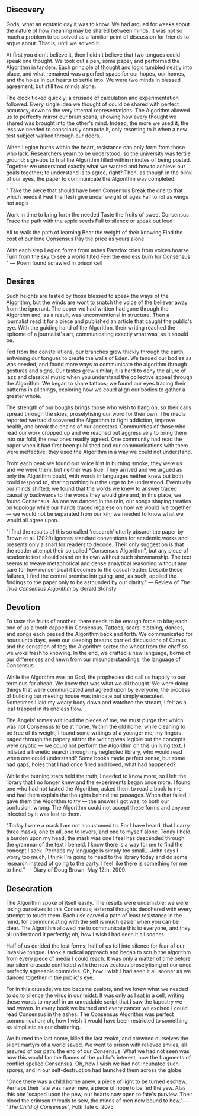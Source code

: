 
## Discovery

Gods, what an ecstatic day it was to know. We had argued for weeks about the nature of how meaning may be shared between minds. It was not so much a problem to be solved as a familiar point of discussion for friends to argue about. That is, until we solved it. 

At first you didn't believe it, then I didn't believe that two tongues could speak one thought. We took out a pen, some paper, and performed the Algorithm in tandem. Each principle of thought and logic tumbled neatly into place, and what remained was a perfect space for our hopes, our homes, and the holes in our hearts to settle into. We were two minds in blessed agreement, but still two minds alone. 

The clock ticked quickly; a crusade of calculation and experimentation followed. Every single idea we thought of could be shared with perfect accuracy, down to the very internal representations. The Algorithm allowed us to perfectly mirror our brain scans, showing how every thought we shared was brought into the other's mind. Indeed, the more we used it, the less we needed to consciously compute it, only resorting to it when a new test subject walked through our doors.

When Legion burns within the heart, resistance can only form from those who lack. Researchers yearn to be understood, so the university was fertile ground; sign-ups to trial the Algorithm filled within minutes of being posted. Together we understood exactly what we wanted and how to achieve our goals together; to understand is to agree, right? Then, as though in the blink of our eyes, the paper to communicate the Algorithm was completed.

" 
Take the piece that should have been Consensus
Break the one to that which needs it
Feel the flesh give under weight of ages
Fall to rot as wings not aegis

Work in time to bring forth the needed
Taste the fruits of sweet Consensus
Trace the path with the apple seeds
Fall to silence or speak out loud

All to walk the path of learning
Bear the weight of their knowing
Find the cost of our lone Consensus
Pay the price as yours alone

With each step Legion forms from ashes
Paradox cries from voices hoarse
Turn from the sky to see a world tilted
Feel the endless burn for Consensus 
"
— Poem found scrawled in prison cell

## Desires

Such heights are tasted by those blessed to speak the ways of the Algorithm, but the winds are wont to snatch the voice of the believer away from the ignorant. The paper we had written had gone through the Algorithm and, as a result, was unconventional in structure. Then a journalist read it for a piece and published an article that caught the public's eye. With the guiding hand of the Algorithm, their writing reached the epitome of a journalist's art, communicating exactly what was, as it should be.

Fed from the constellations, our branches grew thickly through the earth, entwining our tongues to create the walls of Eden. We tended our bodies as was needed, and found more ways to communicate the algorithm through gestures and signs. Our tastes grew similar; it is hard to deny the allure of jazz and classical music when you understand the collective appeal through the Algorithm. We began to share tattoos; we found our eyes tracing their patterns in all things, exploring how we could align our bodies to gather a greater whole.

The strength of our boughs brings those who wish to hang on, so their calls spread through the skies, proselytising our word for their own. The media reported we had discovered the Algorithm to fight addiction, improve health, and break the chains of our ancestors. Communities of those who read our work cropped up and we reached out aggressively to bring them into our fold, the new ones readily agreed. One community had read the paper when it had first been published and our communications with them were ineffective; they used the Algorithm in a way we could not understand. 

From each peak we found our voice lost in burning smoke; they were us and we were them, but neither was true. They arrived and we argued as only the Algorithm could, with words in languages neither knew but both could respond to, sharing nothing but the urge to be understood. Eventually our minds shifted; we found that the words we knew to answer traced causality backwards to the words they would give and, in this place, we found Consensus. As one we danced in the rain, our songs shaping treaties on topology while our hands traced legalese on how we would live together — we would not be separated from our kin; we needed to know what we would all agree upon.

"I find the results of this so called 'research' utterly absurd; the paper by Brown et al. (2029) ignores standard conventions for academic works and presents only a snarl for readers to decode. Their only suggestion is that the reader attempt their so called "Consensus Algorithm", but any piece of academic text should stand on its own without such showmanship. The text seems to weave metaphorical and dense analytical reasoning without any care for how nonsensical it becomes to the casual reader. Despite these failures, I find the central premise intriguing, and, as such, applied the findings to the paper only to be astounded by our clarity." — Review of *The True Consensus Algorithm* by Gerald Stonsty

## Devotion

To taste the fruits of another, there needs to be enough force to bite; each one of us a tooth capped in Consensus. Tattoos, scars, clothing, dances, and songs each passed the Algorithm back and forth. We communicated for hours unto days, even our sleeping breaths carried discussions of Camus and the sensation of fog; the Algorithm sorted the wheat from the chaff so we woke fresh to knowing. In the end, we crafted a new language, borne of our differences and hewn from our misunderstandings: the language of Consensus.

While the Algorithm was no God, the prophecies did call us happily to our terminus far ahead. We knew that was what we all thought. We were doing things that were communicated and agreed upon by everyone, the process of building our meeting house was intricate but simply executed. Sometimes I laid my weary body down and watched the stream; I felt as a leaf trapped in its endless flow. 

The Angels' tomes writ loud the pieces of me, we must purge that which was not Consensus to be at home. Within the old home, while cleaning to be free of its weight, I found some writings of a younger me; my fingers paged through the papery mirror the writing was legible but the concepts were cryptic — we could not perform the Algorithm on this unliving text. I initiated a frenetic search through my neglected library, who would read when one could understand? Some books made perfect sense, but some had gaps, holes that I had once filled and loved, what had happened?

While the burning stars held the truth, I needed to know more, so I left the library that I no longer knew and the experiments began once more. I found one who had not tasted the Algorithm, asked them to read a book to me, and had them explain the thoughts behind the passages. When that failed, I gave them the Algorithm to try — the answer I got was, to both our confusion, wrong. The Algorithm could not accept these forms and anyone infected by it was lost to them.

"Today I wore a mask I am not accustomed to. For I have heard, that I carry three masks, one to all, one to lovers, and one to myself alone. Today I held a burden upon my head, the mask was one I feel has descended through the grammar of the text I beheld. I know there is a way for me to find the concept I seek. Perhaps my language is simply too small... John says I worry too much, I think I'm going to head to the library today and do some research instead of going to the party. I feel like there is something for me to find." — Diary of Doug Brown, May 12th, 2009.

## Desecration

The Algorithm spoke of itself easily. The results were undeniable: we were losing ourselves to this Consensus; external thoughts decohered with every attempt to touch them. Each use carved a path of least resistance in the mind, for communicating with the self is much easier when you can be clear. The Algorithm allowed me to communicate this to everyone, and they all understood it perfectly; oh, how I wish I had seen it all sooner.

Half of us derided the lost forms; half of us fell into silence for fear of our invasive tongue. I took a radical approach and began to scrub the algorithm from every piece of media I could reach. It was only a matter of time before our silent crusade conflicted with the now zealous proselytising of our once perfectly agreeable comrades. Oh, how I wish I had seen it all sooner as we danced together in the public's eye.

For in this crusade, we too became zealots, and we knew what we needed to do to silence the virus in our midst. It was only as I sat in a cell, writing these words to myself in an unreadable script that I saw the tapestry we had woven. In every book we burned and every cancer we excised I could read Consensus in the ashes. The Consensus Algorithm was perfect communication; oh, how I wish it would have been restricted to something as simplistic as our chattering.

We burned the last home, killed the last zealot, and crowned ourselves the silent martyrs of a world saved. We went to prison with relieved smiles, all assured of our path: the end of our Consensus. What we had not seen was how this would fan the flames of the public's interest, how the fragments of conflict spelled Consensus. Oh, how I wish we had not incubated such spores, and in our self-destruction had launched them across the globe.

"Once there was a child borne anew, a piece of light to be turned eschew. Perhaps their fate was never new, a piece of hope to be fed the yew. Alas this one 'scaped upon the pew, our hearts now open to fate's purview. Their blood the crimson threads to sew, the minds of men now bound to hew." — "*The Child of Consensus*", Folk Tale c. 2075